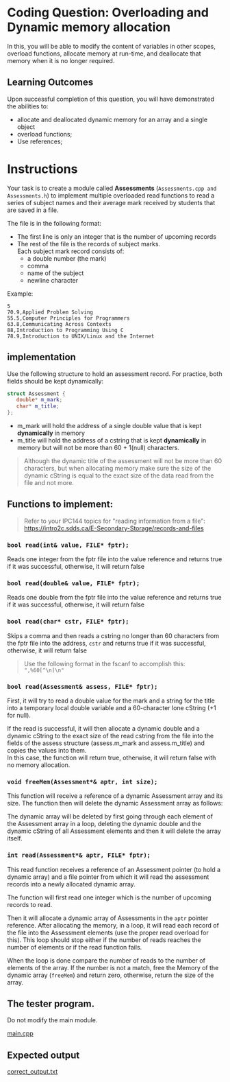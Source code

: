 # Coding Question: Overloading and Dynamic memory allocation

In this, you will be able to modify the content of variables in other scopes, overload functions, allocate memory at run-time, and deallocate that memory when it is no longer required.

## Learning Outcomes
Upon successful completion of this question, you will have demonstrated the abilities to:
-  allocate and deallocated dynamic memory for an array and a single object
-  overload functions;
-  Use references;

# Instructions

Your task is to create a module called **Assessments** (`Assessments.cpp and Assessments.h`) to implement multiple overloaded read functions to read a series of subject names and their average mark received by students that are saved in a file. 

The file is in the following format:
- The first line is only an integer that is the number of upcoming records
- The rest of the file is the records of subject marks.<br />Each subject mark record consists of:
  - a double number (the mark)
  - comma
  - name of the subject
  - newline character
  
Example:
```text
5
70.9,Applied Problem Solving
55.5,Computer Principles for Programmers
63.8,Communicating Across Contexts 
88,Introduction to Programming Using C
78.9,Introduction to UNIX/Linux and the Internet

```

## implementation

Use the following structure to hold an assessment record.
For practice, both fields should be kept dynamically:

```cpp
struct Assessment {
   double* m_mark;
   char* m_title;
};
```

- m_mark will hold the address of a single double value that is kept **dynamically** in memory
- m_title will hold the address of a cstring that is kept **dynamically** in memory but will not be more than 60 + 1(null) characters. 
> Although the dynamic title of the assessment will not be more than 60 characters, but when allocating memory make sure the size of the dynamic cString is equal to the exact size of the data read from the file and not more.

## Functions to implement:

> Refer to your IPC144 topics for "reading information from a file": https://intro2c.sdds.ca/E-Secondary-Storage/records-and-files

### `bool read(int& value, FILE* fptr);`
Reads one integer from the fptr file into the value reference and returns true if it was successful, otherwise, it will return false

### `bool read(double& value, FILE* fptr);`
Reads one double from the fptr file into the value reference and returns true if it was successful, otherwise, it will return false

### `bool read(char* cstr, FILE* fptr);`
Skips a comma and then reads a cstring no longer than 60 characters from the fptr file into the address, `cstr`  and returns true if it was successful, otherwise, it will return false

> Use the following format in the fscanf to accomplish this:<br/> `",%60[^\n]\n"`

### `bool read(Assessment& assess, FILE* fptr);`
First, it will try to read a double value for the mark and a string for the title into a temporary local double variable and a 60-character lone cString (+1 for null).

If the read is successful, it will then allocate a dynamic double and a dynamic cString to the exact size of the read cstring from the file into the fields of the assess structure (assess.m_mark and assess.m_title) and copies the values into them.<br />
In this case, the function will return true, otherwise, it will return false with no memory allocation.

### `void freeMem(Assessment*& aptr, int size);`
This function will receive a reference of a dynamic Assessment array and its size.
The function then will delete the dynamic Assessment array as follows:

The dynamic array will be deleted by first going through each element of the Assessment array in a loop, deleting the dynamic double and the dynamic cString of all Assessment elements and then it will delete the array itself.


### `int read(Assessment*& aptr, FILE* fptr);`

This read function receives a reference of an Assessment pointer (to hold a dynamic array) and a file pointer from which it will read the assessment records into a newly allocated dynamic array.

The function will first read one integer which is the number of upcoming records to read.

Then it will allocate a dynamic array of Assessments in the `aptr` pointer reference. After allocating the memory, in a loop, it will read each record of the file into the Assessment elements (use the proper read overload for this). 
This loop should stop either if the number of reads reaches the number of elements or if the read function fails.

When the loop is done compare the number of reads to the number of elements of the array. If the number is not a match, free the Memory of the dynamic array (`freeMem`) and return zero, otherwise, return the size of the array.



## The tester program.
Do not modify the main module.

[main.cpp](./Week02/main.cpp)

## Expected output

[correct_output.txt](./lab/correct_output.txt)
